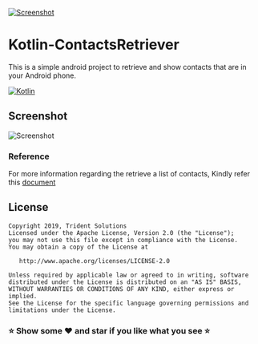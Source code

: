 [![Screenshot](https://tridentnets.com/banner.png)](https://tridentnets.com/)
# Kotlin-ContactsRetriever

This is a simple android project to retrieve and show contacts that are in your Android phone.

[![Kotlin](https://img.shields.io/badge/Platform-Kotlin-blue.svg)](https://kotlinlang.org/)

## Screenshot
![Screenshot](https://user-images.githubusercontent.com/57178805/73651801-3faee580-46ab-11ea-95c0-6882e34f28d3.png)

### Reference

For more information regarding the retrieve a list of contacts, Kindly refer this [document](https://developer.android.com/training/contacts-provider/retrieve-names)

## License

    Copyright 2019, Trident Solutions
    Licensed under the Apache License, Version 2.0 (the "License");
    you may not use this file except in compliance with the License.
    You may obtain a copy of the License at

       http://www.apache.org/licenses/LICENSE-2.0

    Unless required by applicable law or agreed to in writing, software
    distributed under the License is distributed on an "AS IS" BASIS,
    WITHOUT WARRANTIES OR CONDITIONS OF ANY KIND, either express or implied.
    See the License for the specific language governing permissions and
    limitations under the License.

### ⭐ Show some ❤️ and star if you like what you see ⭐
